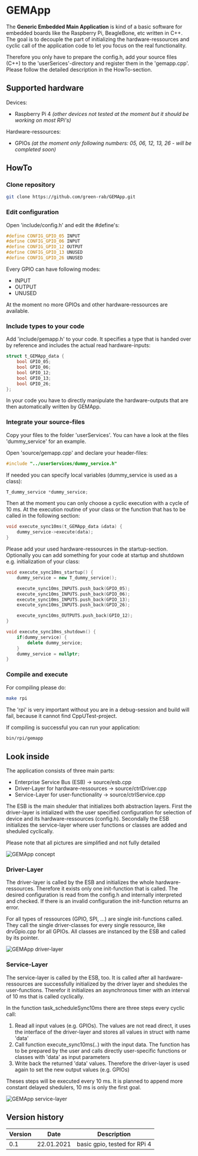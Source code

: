 # GEMApp #

The **Generic Embedded Main Application** is kind of a basic software for embedded boards like the Raspberry Pi, BeagleBone, etc written in C++. The goal is to decouple the part of initializing the hardware-ressources and cyclic call of the application code to let you focus on the real functionality.

Therefore you only have to prepare the config.h, add your source files (C++) to the 'userSerices'-directory and register them in the 'gemapp.cpp'. Please follow the detailed description in the HowTo-section.

## Supported hardware ##

Devices:

- Raspberry Pi 4 _(other devices not tested at the moment but it should be working on most RPi's)_

Hardware-ressources:

- GPIOs _(at the moment only following numbers: 05, 06, 12, 13, 26 - will be completed soon)_

## HowTo ##

### Clone repository ###

```bash
git clone https://github.com/green-rab/GEMApp.git
```

### Edit configuration ###

Open 'include/config.h' and edit the #define's:

```cpp
#define CONFIG_GPIO_05 INPUT
#define CONFIG_GPIO_06 INPUT
#define CONFIG_GPIO_12 OUTPUT
#define CONFIG_GPIO_13 UNUSED
#define CONFIG_GPIO_26 UNUSED
```

Every GPIO can have following modes:

- INPUT
- OUTPUT
- UNUSED

At the moment no more GPIOs and other hardware-ressources are available.

### Include types to your code ###

Add 'include/gemapp.h' to your code. It specifies a type that is handed over by reference and includes the actual read hardware-inputs:

```cpp
struct t_GEMApp_data {
    bool GPIO_05;
    bool GPIO_06;
    bool GPIO_12;
    bool GPIO_13;
    bool GPIO_26;
};
```

In your code you have to directly manipulate the hardware-outputs that are then automatically written by GEMApp.

### Integrate your source-files ###

Copy your files to the folder 'userServices'. You can have a look at the files 'dummy_service' for an example.

Open 'source/gemapp.cpp' and declare your header-files:

```cpp
#include "../userServices/dummy_service.h"
```

If needed you can specify local variables (dummy_service is used as a class):

```cpp
T_dummy_service *dummy_service;
```

Then at the moment you can only choose a cyclic execution with a cycle of 10 ms. At the execution routine of your class or the function that has to be called in the following section:

```cpp
void execute_sync10ms(t_GEMApp_data &data) {
    dummy_service->execute(data);
}
```

Please add your used hardware-ressources in the startup-section. Optionally you can add something for your code at startup and shutdown e.g. initialization of your class:

```cpp
void execute_sync10ms_startup() {
    dummy_service = new T_dummy_service();

    execute_sync10ms_INPUTS.push_back(GPIO_05);
    execute_sync10ms_INPUTS.push_back(GPIO_06);
    execute_sync10ms_INPUTS.push_back(GPIO_13);
    execute_sync10ms_INPUTS.push_back(GPIO_26);

    execute_sync10ms_OUTPUTS.push_back(GPIO_12);
}

void execute_sync10ms_shutdown() {
    if(dummy_service) {
        delete dummy_service;
    }
    dummy_service = nullptr;
}
```

### Compile and execute ###

For compiling please do:

```bash
make rpi
```

The 'rpi' is very important without you are in a debug-session and build will fail, because it cannot find CppUTest-project.

If compiling is successful you can run your application:

```bash
bin/rpi/gemapp
```

## Look inside ##

The application consists of three main parts:

- Enterprise Service Bus (ESB) -> source/esb.cpp
- Driver-Layer for hardware-ressources -> source/ctrlDriver.cpp
- Service-Layer for user-functionality -> source/ctrlService.cpp

The ESB is the main sheduler that initializes both abstraction layers. First the driver-layer is intialized with the user specified configuration for selection of device and its hardware-ressources (config.h). Secondally the ESB initializes the service-layer where user functions or classes are added and sheduled cyclically.

Please note that all pictures are simplified and not fully detailed

![GEMApp concept](https://lucid.app/publicSegments/view/85b31837-cd69-4143-89e4-9f37333d53a8/image.png "concept")

### Driver-Layer ###

The driver-layer is called by the ESB and initializes the whole hardware-ressources. Therefore it exists only one init-function that is called. The desired configuration is read from the config.h and internally interpreted and checked. If there is an invalid configuration the init-function returns an error.

For all types of ressources (GPIO, SPI, ...) are single init-functions called. They call the single driver-classes for every single ressource, like drvGpio.cpp for all GPIOs. All classes are instanced by the ESB and called by its pointer.

![GEMApp driver-layer](https://lucid.app/publicSegments/view/53ff22e4-b8e1-44b4-b8a6-be60cfd13dc0/image.png "driver-layer")

### Service-Layer ###

The service-layer is called by the ESB, too. It is called after all hardware-ressources are successfully initialized by the driver layer and shedules the user-functions. Therefor it initializes an asynchronous timer with an interval of 10 ms that is called cyclically.

In the function task_scheduleSync10ms there are three steps every cyclic call:

1. Read all input values (e.g. GPIOs). The values are not read direct, it uses the interface of the driver-layer and stores all values in struct with name 'data'
2. Call function execute_sync10ms(..) with the input data. The function has to be prepared by the user and calls directly user-specific functions or classes with 'data' as input parameters
3. Write back the returned 'data' values. Therefore the driver-layer is used again to set the new output values (e.g. GPIOs)

Theses steps will be executed every 10 ms. It is planned to append more constant delayed shedulers, 10 ms is only the first goal.

![GEMApp service-layer](https://lucid.app/publicSegments/view/b654f2ac-fbf0-4bd9-be9c-682a3aeca9eb/image.png "service-layer")

## Version history ##

| Version | Date | Description |
| --- | --- | --- |
| 0.1     | 22.01.2021 | basic gpio, tested for RPi 4 |
